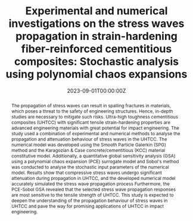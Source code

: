 ---
title: "Experimental and numerical investigations on the stress waves propagation in strain-hardening fiber-reinforced cementitious composites: Stochastic analysis using polynomial chaos expansions"
authors:
- yinxing
- Qinghua Li*
- Qingmin Wang
- Bokun Chen
- Shilang Xu
# author_notes:
# - "Equal contribution"
# - "Equal contribution"
date: "2023-09-01T00:00:00Z"

# Publication type.
# Accepts a single type but formatted as a YAML list (for Hugo requirements).
# Enter a publication type from the CSL standard.
publication_types: ["article-journal"]

# Publication name and optional abbreviated publication name.
publication: "***Journal of Building Engineering***, 74, 106902"

abstract: The propagation of stress waves can result in spalling fractures in materials, which poses a threat to the safety of engineering structures. Hence, in-depth studies are necessary to mitigate such risks. Ultra-high toughness cementitious composites (UHTCC) with significant tensile strain-hardening properties are advanced engineering materials with great potential for impact engineering. The study used a combination of experimental and numerical methods to analyse the propagation and attenuation behaviour of stress waves in the UHTCC. The numerical model was developed using the Smooth Particle Galerkin (SPG) method and the Karagozian & Case concrete/cementitious (KCC) material constitutive model. Additionally, a quantitative global sensitivity analysis (GSA) using a polynomial chaos expansion (PCE) surrogate model and Sobol's method was conducted to analyse the stochastic input parameters of the numerical model. Results show that compressive stress waves undergo significant attenuation during propagation in UHTCC, and the developed numerical model accurately simulated the stress wave propagation process Furthermore, the PCE-Sobol GSA revealed that the selected stress wave propagation responses are most sensitive to the tensile strength of UHTCC. This study is expected to deepen the understanding of the propagation behaviour of stress waves in UHTCC and pave the way for promising applications of UHTCC in impact engineering.

tags:
- Stress Wave Propagation
- SHCC
featured: false

links:
  - type: doi
    url: "https://doi.org/10.1016/j.jobe.2023.106902"

# Featured image
# To use, add an image named `featured.jpg/png` to your page's folder. 
image:
  caption: 'Image credit: [**Unsplash**](https://unsplash.com/photos/jdD8gXaTZsc)'
  focal_point: ""
  preview_only: false

# Associated Projects (optional).
#   Associate this publication with one or more of your projects.
#   Simply enter your project's folder or file name without extension.
#   E.g. `internal-project` references `content/project/internal-project/index.md`.
#   Otherwise, set `projects: []`.
projects: []

# Slides (optional).
#   Associate this publication with Markdown slides.
#   Simply enter your slide deck's filename without extension.
#   E.g. `slides: "example"` references `content/slides/example/index.md`.
#   Otherwise, set `slides: ""`.
slides: ""
---
